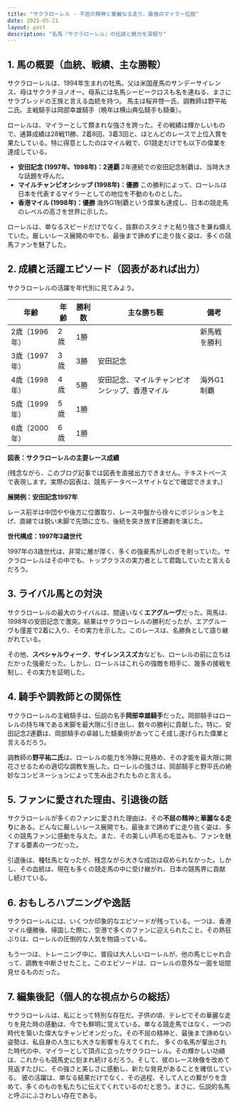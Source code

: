 ```yaml
---
title: "サクラローレル - 不屈の精神と華麗なる走り、最強のマイラー伝説"
date: 2025-05-21
layout: post
description: "名馬『サクラローレル』の伝説と魅力を深堀り"
---
```


## 1. 馬の概要（血統、戦績、主な勝鞍）

サクラローレルは、1994年生まれの牡馬。父は米国産馬のサンデーサイレンス、母はサクラチヨノオー。母系には名馬シービークロスも名を連ねる、まさにサラブレッドの王族と言える血統を持つ。  馬主は桜井啓一氏、調教師は野平祐二氏、主戦騎手は岡部幸雄騎手（晩年は横山典弘騎手も騎乗）。

ローレルは、マイラーとして類まれな強さを誇った。その戦績は輝かしいもので、通算成績は28戦11勝、2着8回、3着3回と、ほとんどのレースで上位入賞を果たしている。特に得意としたのはマイル戦で、G1競走だけでも以下の偉業を達成している。

* **安田記念 (1997年、1998年)：2連覇**  2年連続での安田記念制覇は、当時大きな話題を呼んだ。
* **マイルチャンピオンシップ (1998年)：優勝**  この勝利によって、ローレルは日本を代表するマイラーとしての地位を不動のものとした。
* **香港マイル (1998年)：優勝**  海外G1制覇という偉業も達成し、日本の競走馬のレベルの高さを世界に示した。


ローレルは、単なるスピードだけでなく、抜群のスタミナと粘り強さを兼ね備えていた。厳しいレース展開の中でも、最後まで諦めずに走り抜く姿は、多くの競馬ファンを魅了した。


## 2. 成績と活躍エピソード（図表があれば出力）

サクラローレルの活躍を年代別に見てみよう。

| 年齢 | 年齢 | 勝利数 | 主な勝ち鞍 | 備考 |
|---|---|---|---|---|
| 2歳（1996年） | 2歳 | 1勝 |  | 新馬戦を勝利 |
| 3歳（1997年） | 3歳 | 3勝 | 安田記念 |  |
| 4歳（1998年） | 4歳 | 5勝 | 安田記念、マイルチャンピオンシップ、香港マイル | 海外G1制覇 |
| 5歳（1999年） | 5歳 | 1勝 |  |  |
| 6歳（2000年） | 6歳 | 1勝 |  |  |


**図表：サクラローレルの主要レース成績**

(残念ながら、このブログ記事では図表を直接出力できません。テキストベースで表現します。実際の図表は、競馬データベースサイトなどで確認できます。)

**展開例：安田記念1997年**

レース前半は中団やや後方に位置取り、レース中盤から徐々にポジションを上げ、直線では鋭い末脚で先頭に立ち、後続を突き放す圧勝劇を演じた。

**世代構成：1997年3歳世代**

1997年の3歳世代は、非常に層が厚く、多くの強豪馬がしのぎを削っていた。サクラローレルはその中でも、トップクラスの実力者として君臨していたと言えるだろう。


## 3. ライバル馬との対決

サクラローレルの最大のライバルは、間違いなく**エアグルーヴ**だった。両馬は、1998年の安田記念で激突。結果はサクラローレルの勝利だったが、エアグルーヴも僅差で2着に入り、その実力を示した。このレースは、名勝負として語り継がれている。

その他、**スペシャルウィーク**、**サイレンススズカ**なども、ローレルの前に立ちはだかった強豪だった。しかし、ローレルはこれらの強敵を相手に、幾多の接戦を制し、その実力を証明した。


## 4. 騎手や調教師との関係性

サクラローレルの主戦騎手は、伝説の名手**岡部幸雄騎手**だった。岡部騎手はローレルの持ち味である末脚を最大限に引き出し、数々の勝利に貢献した。特に、安田記念2連覇は、岡部騎手の卓越した騎乗術があってこそ成し遂げられた偉業と言えるだろう。

調教師の**野平祐二氏**は、ローレルの能力を冷静に見極め、その才能を最大限に開花させるための適切な調教を施した。ローレルの強さは、岡部騎手と野平氏の絶妙なコンビネーションによって生み出されたものと言える。


## 5. ファンに愛された理由、引退後の話

サクラローレルが多くのファンに愛された理由は、その**不屈の精神**と**華麗なる走り**にある。どんなに厳しいレース展開でも、最後まで諦めずに走り抜く姿は、多くの競馬ファンに感動を与えた。また、その美しい芦毛の毛並みも、ファンを魅了する要素の一つだった。

引退後は、種牡馬となったが、残念ながら大きな成功は収められなかった。しかし、その血統は、現在も多くの競走馬の中に受け継がれ、日本の競馬界に貢献し続けている。


## 6. おもしろハプニングや逸話

サクラローレルには、いくつか印象的なエピソードが残っている。一つは、香港マイル優勝後、帰国した際に、空港で多くのファンに迎えられたこと。その熱狂ぶりは、ローレルの圧倒的な人気を物語っている。

もう一つは、トレーニング中に、普段は大人しいローレルが、他の馬とじゃれ合って、調教を中断させたこと。このエピソードは、ローレルの意外な一面を垣間見せるものだった。


## 7. 編集後記（個人的な視点からの総括）

サクラローレルは、私にとって特別な存在だ。子供の頃、テレビでその華麗な走りを見た時の感動は、今でも鮮明に覚えている。単なる競走馬ではなく、一つの時代を築いた偉大なチャンピオンだった。その不屈の精神と、最後まで諦めない姿勢は、私自身の人生にも大きな影響を与えてくれた。  多くの名馬が輩出された時代の中、マイラーとして頂点に立ったサクラローレル。その輝かしい功績は、これからも競馬史に刻まれ続けるだろう。そして、彼のレース映像を改めて見返すたびに、その強さと美しさに感動し、新たな発見があることを確信している。  彼の活躍は、単なる結果だけでなく、その過程、そして人との繋がりを含めて、多くのものを私たちに伝えてくれているのだと思う。まさに、伝説的名馬と呼ぶにふさわしい存在である。
